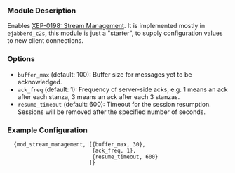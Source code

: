 ### Module Description
Enables [XEP-0198: Stream Management](http://xmpp.org/extensions/xep-0198.html). 
It is implemented mostly in `ejabberd_c2s`, this module is just a "starter", to supply configuration values to new client connections.

### Options

* `buffer_max` (default: 100): Buffer size for messages yet to be acknowledged.
* `ack_freq` (default: 1): Frequency of server-side acks, e.g. 1 means an ack after each stanza, 3 means an ack after each 3 stanzas.
* `resume_timeout` (default: 600): Timeout for the session resumption. Sessions will be removed after the specified number of seconds.

### Example Configuration

```
  {mod_stream_management, [{buffer_max, 30},
                           {ack_freq, 1},
                           {resume_timeout, 600}
                          ]}
```
